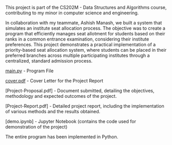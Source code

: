 This project is part of the CS202M - Data Structures and Algorithms course, contributing to my minor in computer science and engineering.

In collaboration with my teammate, Ashish Manash, we built a system that simulates an institute seat allocation process. The objective was to create a program that efficiently manages seat allotment for students based on their ranks in a common entrance examination, considering their institute preferences. This project demonstrates a practical implementation of a priority-based seat allocation system, where students can be placed in their preferred branches across multiple participating institutes through a centralized, standard admission process.


[main.py](https://github.com/galava-shubhang/Institute_Seat_Allocation_System/blob/main/main.py) - Program File

[cover.pdf](https://github.com/galava-shubhang/Institute_Seat_Allocation_System/blob/main/cover.pdf) - Cover Letter for the Project Report

[Project-Proposal.pdf] - Document submitted, detailing the objectives, methodology and expected outcomes of the project.

[Project-Report.pdf] - Detailed project report, including the implementation of various methods and the results obtained.

[demo.ipynb] - Jupyter Notebook (contains the code used for demonstration of the project) 


The entire program has been implemented in Python.

